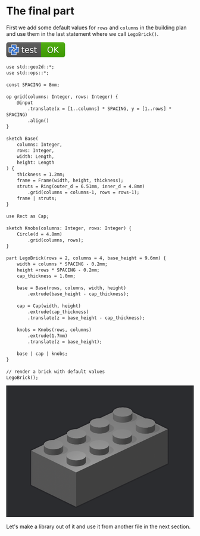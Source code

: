 # The final part

First we add some default values for `rows` and `columns` in the building plan and use
them in the last statement where we call `LegoBrick()`.

[![test](.test/final.svg)](.test/final.log)

```µcad,final(hires)
use std::geo2d::*;
use std::ops::*;

const SPACING = 8mm;

op grid(columns: Integer, rows: Integer) {
    @input
        .translate(x = [1..columns] * SPACING, y = [1..rows] * SPACING)
        .align()
}

sketch Base(
    columns: Integer,
    rows: Integer,
    width: Length,
    height: Length
) {
    thickness = 1.2mm;
    frame = Frame(width, height, thickness);
    struts = Ring(outer_d = 6.51mm, inner_d = 4.8mm)
        .grid(columns = columns-1, rows = rows-1);
    frame | struts;
}

use Rect as Cap;

sketch Knobs(columns: Integer, rows: Integer) {
    Circle(d = 4.8mm)
        .grid(columns, rows);
}

part LegoBrick(rows = 2, columns = 4, base_height = 9.6mm) {
    width = columns * SPACING - 0.2mm;
    height =rows * SPACING - 0.2mm;
    cap_thickness = 1.0mm;

    base = Base(rows, columns, width, height)
        .extrude(base_height - cap_thickness);

    cap = Cap(width, height)
        .extrude(cap_thickness)
        .translate(z = base_height - cap_thickness);

    knobs = Knobs(rows, columns)
        .extrude(1.7mm)
        .translate(z = base_height);

    base | cap | knobs;
}

// render a brick with default values
LegoBrick();
```

![Picture](final-out.png)

Let's make a library out of it and use it from another file in the next section.
